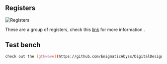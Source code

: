 ## Registers
![Registers](https://github.com/EnigmaticAbyss/DigitalDesignLab/raw/main/RIscVCPU/Register/Register.png)



These are a group of registers, check this [link](https://en.wikipedia.org/wiki/Program_counter) for more information .



## Test bench
```bash
check out the [gtkwave](https://github.com/EnigmaticAbyss/DigitalDesignLab/raw/main/RIscVCPU/Register/Registergtk.png) file it will completely guide you.
```